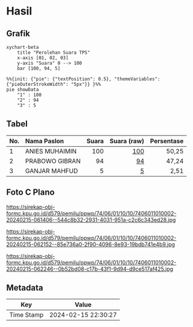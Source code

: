 # Hasil

## Grafik

```mermaid
xychart-beta
    title "Perolehan Suara TPS"
    x-axis [01, 02, 03]
    y-axis "Suara" 0 --> 100
    bar [100, 94, 5]
```

```mermaid
%%{init: {"pie": {"textPosition": 0.5}, "themeVariables": {"pieOuterStrokeWidth": "5px"}} }%%
pie showData
    "1" : 100
    "2" : 94
    "3" : 5
```

## Tabel

| No. | Nama Paslon    | Suara | Suara (raw) | Persentase |
|:--- |:-------------- | -----:| -----------:| ----------:|
| 1   | ANIES MUHAIMIN | 100   | [100][p-1]  | 50,25      |
| 2   | PRABOWO GIBRAN | 94    | [94][p-2]   | 47,24      |
| 3   | GANJAR MAHFUD  | 5     | [5][p-3]    | 2,51       |


[p-1]: https://github.com/gigit-pemilu/pemilu-2024-74-sulawesi-tenggara/blob/main/pilpres/hitung-suara/sub/74-sulawesi-tenggara/sub/06-bombana/sub/01-poleang/sub/1010-boepinang/sub/002-tps/sub/paslon-1.txt
[p-2]: https://github.com/gigit-pemilu/pemilu-2024-74-sulawesi-tenggara/blob/main/pilpres/hitung-suara/sub/74-sulawesi-tenggara/sub/06-bombana/sub/01-poleang/sub/1010-boepinang/sub/002-tps/sub/paslon-2.txt
[p-3]: https://github.com/gigit-pemilu/pemilu-2024-74-sulawesi-tenggara/blob/main/pilpres/hitung-suara/sub/74-sulawesi-tenggara/sub/06-bombana/sub/01-poleang/sub/1010-boepinang/sub/002-tps/sub/paslon-3.txt

## Foto C Plano

https://sirekap-obj-formc.kpu.go.id/d579/pemilu/ppwp/74/06/01/10/10/7406011010002-20240215-061406--544c8b32-2931-4031-951a-c2c6c343ed28.jpg

https://sirekap-obj-formc.kpu.go.id/d579/pemilu/ppwp/74/06/01/10/10/7406011010002-20240215-062152--85e736a0-2f90-4096-8e93-19bdb741e4b9.jpg

https://sirekap-obj-formc.kpu.go.id/d579/pemilu/ppwp/74/06/01/10/10/7406011010002-20240215-062246--0b52bd08-c17b-43f1-9d94-d9ce517af425.jpg


## Metadata

| Key        | Value               |
| ---------- | ------------------- |
| Time Stamp | 2024-02-15 22:30:27 |



